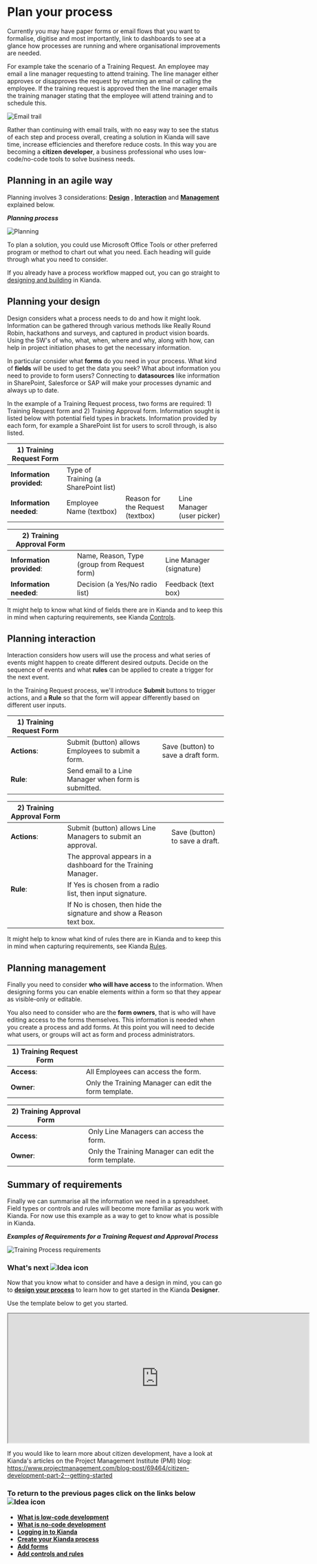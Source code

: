 # Plan your process

Currently you may have paper forms or email flows that you want to formalise, digitise and most importantly, link to dashboards to see at a glance how processes are running and where organisational improvements are needed.

For example take the scenario of a Training Request. An employee may email a line manager requesting to attend training. The line manager either approves or disapproves the request by returning an email or calling the employee. If the training request is approved then the line manager emails the training manager stating that the employee will attend training and to schedule this.

![Email trail](images/emails.png)



Rather than continuing with email trails, with no easy way to see the status of each step and process overall, creating a solution in Kianda will save time, increase efficiencies and therefore reduce costs. In this way you are becoming a **citizen developer**, a business professional who uses low-code/no-code tools to solve business needs. 



## Planning in an agile way

Planning involves 3 considerations: [**Design**](#planning-your-design) , [**Interaction**](#planning-interaction)  and [**Management**](#planning-management) explained below.

***Planning process***

![Planning](images/highlightplan.png)

To plan a solution, you could use Microsoft Office Tools or other preferred program or method to chart out what you need. Each heading will guide through what you need to consider.

If you already have a process workflow mapped out, you can go straight to [designing and building](getting-started/design_process.md) in Kianda. 



## Planning your design ##

Design considers what a process needs to do and how it might look. Information can be gathered through various methods like Really Round Robin, hackathons and surveys, and captured in product vision boards. Using the 5W's of who, what, when, where and why, along with how, can help in project initiation phases to get the necessary information. 

In particular consider what **forms** do you need in your process. What kind of **fields** will be used to get the data you seek? What about information you need to provide to form users? Connecting to **datasources** like information in SharePoint, Salesforce or SAP will make your processes dynamic and always up to date.

In the example of a Training Request process, two forms are required: 1) Training Request form and 2) Training Approval form. Information sought is listed below with potential field types in brackets. Information provided by each form, for example a SharePoint list for users to scroll through, is also listed.

| 1) Training Request Form  |                                      |                                  |                            |
| ------------------------- | ------------------------------------ | -------------------------------- | -------------------------- |
| **Information provided:** | Type of Training (a SharePoint list) |                                  |                            |
| **Information needed**:   | Employee Name (textbox)              | Reason for the Request (textbox) | Line Manager (user picker) |


| 2) Training Approval Form |                                              |                          |
| ------------------------- | -------------------------------------------- | ------------------------ |
| **Information provided**: | Name, Reason, Type (group from Request form) | Line Manager (signature) |
| **Information needed**:   | Decision (a Yes/No  radio list)              | Feedback (text box)      |

It might help to know what kind of fields there are in Kianda and to keep this in mind when capturing requirements, see Kianda [Controls](/getting-started/controls.md).



## Planning interaction ##

Interaction considers how users will use the process and what series of events might happen to create different desired outputs. Decide on the sequence of events and what **rules** can be applied to create a trigger for the next event.

In the Training Request process, we'll introduce **Submit** buttons to trigger actions, and a **Rule** so that the form will appear differently based on different user inputs.

| 1) Training Request Form |                                                      |                                     |
| ------------------------ | ---------------------------------------------------- | ----------------------------------- |
| **Actions**:             | Submit (button) allows Employees to submit a form.   | Save (button) to save a draft form. |
| **Rule**:                | Send email to a Line Manager when form is submitted. |                                     |


| 2) Training Approval Form |                                                              |                                 |
| ------------------------- | ------------------------------------------------------------ | ------------------------------- |
| **Actions**:              | Submit (button) allows Line Managers to submit an approval.  | Save (button)  to save a draft. |
|                           | The approval appears in a dashboard for the Training Manager. |                                 |
| **Rule**:                 | If Yes is chosen from a radio list, then input signature.    |                                 |
|                           | If No is chosen, then hide the signature and show a Reason text box. |                                 |

It might help to know what kind of rules there are in Kianda and to keep this in mind when capturing requirements, see Kianda [Rules](/getting-started/rules.md).



## Planning management ##

Finally you need to consider **who will have access** to the information. When designing forms you can enable elements within a form so that they appear as visible-only or editable. 

You also need to consider who are the **form owners**, that is who will have editing access to the forms themselves. This information is needed when you create a process and add forms. At this point you will need to decide what users, or groups will act as form and process administrators. 

| 1) Training Request Form |                                                       |
| ------------------------ | ----------------------------------------------------- |
| **Access**:              | All Employees can access the form.                    |
| **Owner**:               | Only the Training Manager can edit the form template. |

| 2) Training Approval Form |                                                       |
| ------------------------- | ----------------------------------------------------- |
| **Access**:               | Only Line Managers can access the form.               |
| **Owner**:                | Only the Training Manager can edit the form template. |



## Summary of requirements ##

Finally we can summarise all the information we need in a spreadsheet. Field types or controls and rules will become more familiar as you work with Kianda. For now use this example as a way to get to know what is possible in Kianda.

***Examples of Requirements for a Training Request and Approval Process***

![Training Process requirements](images/trainingreq_orig.png)


### What's next  ![Idea icon](images/18.png) ###

Now that you know what to consider and have a design in mind, you can go to [**design your process**](getting-started/design_process.md) to learn how to get started in the Kianda **Designer**.

Use the template below to get you started. 

<iframe src="https://docs.google.com/viewer?srcid=1ngql7ZehZok8HeFF69en4oJyQFq0uUWp&pid=explorer&efh=false&a=v&chrome=false&embedded=true" width="700px" height="300px"></iframe>


If you would like to learn more about citizen development, have a look at Kianda's articles on the Project Management Institute (PMI) blog: https://www.projectmanagement.com/blog-post/69464/citizen-development-part-2--getting-started




### **To return to the previous pages click on the links below**  ![Idea icon](images/10.png) 

- [**What is low-code development**](getting-started/low_code.md)
- [**What is no-code development**](getting-started/no_code.md)
- **[Logging in to Kianda](getting-started/logging_in.md)**
- **[Create your Kianda process](getting-started/create_process.md)**
- [**Add forms**](getting-started/create_form.md)
- [**Add controls and rules**](getting-started/add_form_elements.md)



